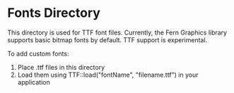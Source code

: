 # Fonts Directory

This directory is used for TTF font files.
Currently, the Fern Graphics library supports basic bitmap fonts by default.
TTF support is experimental.

To add custom fonts:
1. Place .ttf files in this directory
2. Load them using TTF::load("fontName", "filename.ttf") in your application
